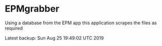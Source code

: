 # EPMgrabber
Using a database from the EPM app this application scrapes the files as required


Latest backup: Sun Aug 25 19:49:02 UTC 2019
